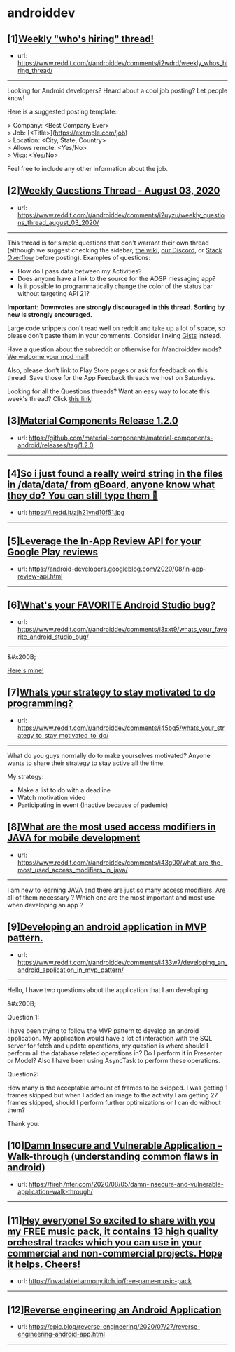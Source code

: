 # androiddev
## [1][Weekly "who's hiring" thread!](https://www.reddit.com/r/androiddev/comments/i2wdrd/weekly_whos_hiring_thread/)
- url: https://www.reddit.com/r/androiddev/comments/i2wdrd/weekly_whos_hiring_thread/
---
Looking for Android developers? Heard about a cool job posting? Let people know!

Here is a suggested posting template:

&gt; Company: &lt;Best Company Ever&gt;  
&gt; Job: [&lt;Title&gt;]\(https://example.com/job)  
&gt; Location: &lt;City, State, Country&gt;  
&gt; Allows remote: &lt;Yes/No&gt;  
&gt; Visa: &lt;Yes/No&gt;  

Feel free to include any other information about the job.
## [2][Weekly Questions Thread - August 03, 2020](https://www.reddit.com/r/androiddev/comments/i2uyzu/weekly_questions_thread_august_03_2020/)
- url: https://www.reddit.com/r/androiddev/comments/i2uyzu/weekly_questions_thread_august_03_2020/
---
This thread is for simple questions that don't warrant their own thread (although we suggest checking the sidebar, [the wiki](http://www.reddit.com/r/androiddev/wiki/), [our Discord](https://discord.gg/D2cNrqX), or [Stack Overflow](http://stackoverflow.com) before posting). Examples of questions:

* How do I pass data between my Activities?
* Does anyone have a link to the source for the AOSP messaging app?
* Is it possible to programmatically change the color of the status bar without targeting API 21?

**Important: Downvotes are strongly discouraged in this thread. Sorting by new is strongly encouraged.**

Large code snippets don't read well on reddit and take up a lot of space, so please don't paste them in your comments. Consider linking [Gists](https://gist.github.com) instead.

Have a question about the subreddit or otherwise for /r/androiddev mods? [We welcome your mod mail!](http://www.reddit.com/message/compose?to=%2Fr%2Fandroiddev)

Also, please don't link to Play Store pages or ask for feedback on this thread. Save those for the App Feedback threads we host on Saturdays.

Looking for all the Questions threads? Want an easy way to locate this week's thread? Click [this link](https://www.reddit.com/r/androiddev/search?q=title%3A%22questions+thread%22+author%3A%22AutoModerator%22&amp;restrict_sr=on&amp;sort=new&amp;t=all)!
## [3][Material Components Release 1.2.0](https://www.reddit.com/r/androiddev/comments/i3zgys/material_components_release_120/)
- url: https://github.com/material-components/material-components-android/releases/tag/1.2.0
---

## [4][So i just found a really weird string in the files in /data/data/ from gBoard, anyone know what they do? You can still type them 🤔](https://www.reddit.com/r/androiddev/comments/i3koyj/so_i_just_found_a_really_weird_string_in_the/)
- url: https://i.redd.it/zjh21vnd10f51.jpg
---

## [5][Leverage the In-App Review API for your Google Play reviews](https://www.reddit.com/r/androiddev/comments/i450fh/leverage_the_inapp_review_api_for_your_google/)
- url: https://android-developers.googleblog.com/2020/08/in-app-review-api.html
---

## [6][What's your FAVORITE Android Studio bug?](https://www.reddit.com/r/androiddev/comments/i3xxt9/whats_your_favorite_android_studio_bug/)
- url: https://www.reddit.com/r/androiddev/comments/i3xxt9/whats_your_favorite_android_studio_bug/
---
&amp;#x200B;

[Here's mine!](https://reddit.com/link/i3xxt9/video/qi3ncob9s3f51/player)
## [7][Whats your strategy to stay motivated to do programming?](https://www.reddit.com/r/androiddev/comments/i45bq5/whats_your_strategy_to_stay_motivated_to_do/)
- url: https://www.reddit.com/r/androiddev/comments/i45bq5/whats_your_strategy_to_stay_motivated_to_do/
---
What do you guys normally do to make yourselves motivated?  Anyone wants to share their strategy to stay active all the time.

My strategy:
- Make a list to do with a deadline
- Watch motivation video
- Participating in event (Inactive because of pademic)
## [8][What are the most used access modifiers in JAVA for mobile development](https://www.reddit.com/r/androiddev/comments/i43g00/what_are_the_most_used_access_modifiers_in_java/)
- url: https://www.reddit.com/r/androiddev/comments/i43g00/what_are_the_most_used_access_modifiers_in_java/
---
I am new to learning JAVA and there are just so many access modifiers. Are all of them necessary ? Which one are the most important and most use when developing an app ?
## [9][Developing an android application in MVP pattern.](https://www.reddit.com/r/androiddev/comments/i433w7/developing_an_android_application_in_mvp_pattern/)
- url: https://www.reddit.com/r/androiddev/comments/i433w7/developing_an_android_application_in_mvp_pattern/
---
Hello, I have two questions about the application that I am developing

&amp;#x200B;

Question 1:

I have been trying to follow the MVP pattern to develop an android application. My application would have a lot of interaction with the SQL server for fetch and update operations, my question is where should I perform all the database related operations in? Do I perform it in Presenter or Model? Also I have been using AsyncTask to perform these operations.

Question2:

How many is the acceptable amount of frames to be skipped. I was getting 1 frames skipped  but when I added an image to the activity I am getting 27 frames skipped, should I perform further optimizations or I can do without them?

Thank you.
## [10][Damn Insecure and Vulnerable Application – Walk-through (understanding common flaws in android)](https://www.reddit.com/r/androiddev/comments/i40frb/damn_insecure_and_vulnerable_application/)
- url: https://fireh7nter.com/2020/08/05/damn-insecure-and-vulnerable-application-walk-through/
---

## [11][Hey everyone! So excited to share with you my FREE music pack, it contains 13 high quality orchestral tracks which you can use in your commercial and non-commercial projects. Hope it helps. Cheers!](https://www.reddit.com/r/androiddev/comments/i3qrd3/hey_everyone_so_excited_to_share_with_you_my_free/)
- url: https://invadableharmony.itch.io/free-game-music-pack
---

## [12][Reverse engineering an Android Application](https://www.reddit.com/r/androiddev/comments/i3dt4n/reverse_engineering_an_android_application/)
- url: https://epic.blog/reverse-engineering/2020/07/27/reverse-engineering-android-app.html
---


